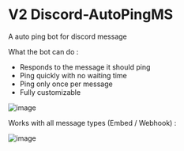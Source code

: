 # V2 Discord-AutoPingMS
A auto ping bot for discord message

What the bot can do :
- Responds to the message it should ping
- Ping quickly with no waiting time
- Ping only once per message
- Fully customizable

![image](https://github.com/EnderMythex/Discord-AutoPingMS/assets/102812268/5524fba8-33e9-42f2-9fab-6ff1ae86b8cd)

Works with all message types (Embed / Webhook) :

![image](https://github.com/EnderMythex/Discord-AutoPingMS/assets/102812268/a6b8bf85-fe01-4150-b47c-279630f10c04)
